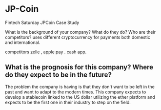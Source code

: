 # JP-Coin
Fintech Saturday JPCoin Case Study

What is the background of your company? What do they do? Who are their competitors?
uses different cryptocurrency for payments both domestic and international. 

competitors
zelle , apple pay . cash app. 



## What is the prognosis for this company? Where do they expect to be in the future?
The problem the company is having is that they don't want to be left in the past and want to adapt to the modern times.
This company expects to develop a stablecoin linked to the US dollar utilizing the ether platform and expects to be the first one in their industry to step on the field.
